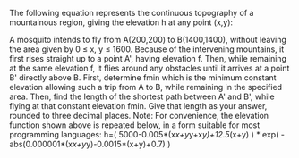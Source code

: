 
The following equation represents the continuous topography of a mountainous region, giving the elevation h at any point (x,y):



A mosquito intends to fly from A(200,200) to B(1400,1400), without leaving the area given by 0&#160;&#8804;&#160;x,&#160;y&#160;&#8804;&#160;1600.
Because of the intervening mountains, it first rises straight up to a point A', having elevation f. Then, while remaining at the same elevation f, it flies around any obstacles until it arrives at a point B' directly above B.
First, determine fmin which is the minimum constant elevation allowing such a trip from A to B, while remaining in the specified area.
Then, find the length of the shortest path between A' and B', while flying at that constant elevation fmin.
Give that length as your answer, rounded to three decimal places.
Note: For convenience, the elevation function shown above is repeated below, in a form suitable for most programming languages:
h=( 5000-0.005*(x*x+y*y+x*y)+12.5*(x+y) ) * exp( -abs(0.000001*(x*x+y*y)-0.0015*(x+y)+0.7) )
